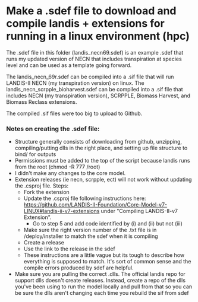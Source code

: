 # Make a .sdef file to download and compile landis + extensions for running in a linux environment (hpc)

The .sdef file in this folder (landis_necn69.sdef) is an example .sdef that runs my updated version of NECN that includes transpiration at species level and can be used as a template going forward. 

The landis_necn_69r.sdef can be compiled into a .sif file that will run LANDIS-II NECN (my transpiration version) on linux. The landis_necn_scrpple_bioharvest.sdef can be compiled into a .sif file that includes NECN (my transpiration version), SCRPPLE, Biomass Harvest, and Biomass Reclass extensions. 

The compiled .sif files were too big to upload to Github.

### Notes on creating the .sdef file: 
- Structure generally consists of downloading from github, unzipping, compiling/putting dlls in the right place, and setting up file structure to bind/ for outputs
- Permissions must be added to the top of the script because landis runs from the root (chmod -R 777 /root)
- I didn't make any changes to the core model.
- Extension releases (ie necn, scrpple, ect) will not work without updating the .csproj file. Steps: 
    - Fork the extension
    - Update the .csproj file following instructions here: https://github.com/LANDIS-II-Foundation/Core-Model-v7-LINUX#landis-ii-v7-extensions under "Compiling LANDIS-II-v7 Extension". 
        - Go to step 5 and add code identified by (i) and (ii) but not (iii)
    - Make sure the right version number of the .txt file is in /deploy/installer to match the sdef when it is compiling
    - Create a release 
    - Use the link to the release in the sdef 
    - These instructions are a little vague but its tough to describe how everything is supposed to match. It's sort of common sense and the compile errors produced by sdef are helpful.
- Make sure you are pulling the correct .dlls. The official landis repo for support dlls doesn't create releases. Instead, create a repo of the dlls you've been using to run the model locally and pull from that so you can be sure the dlls aren't changing each time you rebuild the sif from sdef
